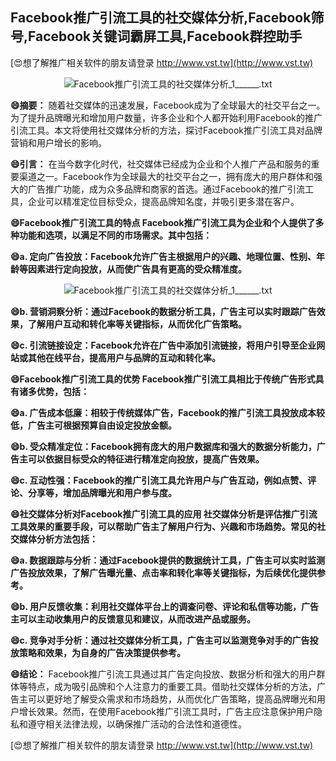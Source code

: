 ## **Facebook推广引流工具的社交媒体分析,Facebook筛号,Facebook关键词霸屏工具,Facebook群控助手**

[😍想了解推广相关软件的朋友请登录 http://www.vst.tw](http://www.vst.tw)

 <center><img src="https://vst.tw/MP4/tuiguang/png/0.png" alt="Facebook推广引流工具的社交媒体分析_1______.txt"></center>

**😄摘要：**
随着社交媒体的迅速发展，Facebook成为了全球最大的社交平台之一。为了提升品牌曝光和增加用户数量，许多企业和个人都开始利用Facebook的推广引流工具。本文将使用社交媒体分析的方法，探讨Facebook推广引流工具对品牌营销和用户增长的影响。

**😄引言：**
在当今数字化时代，社交媒体已经成为企业和个人推广产品和服务的重要渠道之一。Facebook作为全球最大的社交平台之一，拥有庞大的用户群体和强大的广告推广功能，成为众多品牌和商家的首选。通过Facebook的推广引流工具，企业可以精准定位目标受众，提高品牌知名度，并吸引更多潜在客户。

**😄Facebook推广引流工具的特点 Facebook推广引流工具为企业和个人提供了多种功能和选项，以满足不同的市场需求。其中包括：**

**😄a. 定向广告投放：Facebook允许广告主根据用户的兴趣、地理位置、性别、年龄等因素进行定向投放，从而使广告具有更高的受众精准度。**

 <center><img src="https://vst.tw/MP4/tuiguang/png/6.png" alt="Facebook推广引流工具的社交媒体分析_1______.txt"></center>

**😄b. 营销洞察分析：通过Facebook的数据分析工具，广告主可以实时跟踪广告效果，了解用户互动和转化率等关键指标，从而优化广告策略。**

**😄c. 引流链接设定：Facebook允许在广告中添加引流链接，将用户引导至企业网站或其他在线平台，提高用户与品牌的互动和转化率。**

**😄Facebook推广引流工具的优势 Facebook推广引流工具相比于传统广告形式具有诸多优势，包括：**

**😄a. 广告成本低廉：相较于传统媒体广告，Facebook的推广引流工具投放成本较低，广告主可根据预算自由设定投放金额。**

**😄b. 受众精准定位：Facebook拥有庞大的用户数据库和强大的数据分析能力，广告主可以依据目标受众的特征进行精准定向投放，提高广告效果。**

**😄c. 互动性强：Facebook的推广引流工具允许用户与广告互动，例如点赞、评论、分享等，增加品牌曝光和用户参与度。**

**😄社交媒体分析对Facebook推广引流工具的应用 社交媒体分析是评估推广引流工具效果的重要手段，可以帮助广告主了解用户行为、兴趣和市场趋势。常见的社交媒体分析方法包括：**

**😄a. 数据跟踪与分析：通过Facebook提供的数据统计工具，广告主可以实时监测广告投放效果，了解广告曝光量、点击率和转化率等关键指标，为后续优化提供参考。**

**😄b. 用户反馈收集：利用社交媒体平台上的调查问卷、评论和私信等功能，广告主可以主动收集用户的反馈意见和建议，从而改进产品或服务。**

**😄c. 竞争对手分析：通过社交媒体分析工具，广告主可以监测竞争对手的广告投放策略和效果，为自身的广告决策提供参考。**

**😄结论：**
Facebook推广引流工具通过其广告定向投放、数据分析和强大的用户群体等特点，成为吸引品牌和个人注意力的重要工具。借助社交媒体分析的方法，广告主可以更好地了解受众需求和市场趋势，从而优化广告策略，提高品牌曝光和用户增长效果。然而，在使用Facebook推广引流工具时，广告主应注意保护用户隐私和遵守相关法律法规，以确保推广活动的合法性和道德性。

[😍想了解推广相关软件的朋友请登录 http://www.vst.tw](http://www.vst.tw)



